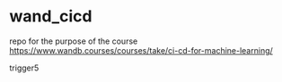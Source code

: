 # wand_cicd
repo for the purpose of the course https://www.wandb.courses/courses/take/ci-cd-for-machine-learning/


trigger5
